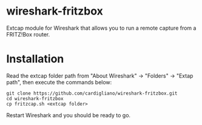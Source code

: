 # wireshark-fritzbox

Extcap module for Wireshark that allows you to run a remote capture from a FRITZ!Box router.

# Installation

Read the extcap folder path from "About Wireshark" -> "Folders" -> "Extap path",
then execute the commands below:

```
git clone https://github.com/cardigliano/wireshark-fritzbox.git
cd wireshark-fritzbox
cp fritzcap.sh <extcap folder>
```

Restart Wireshark and you should be ready to go.
